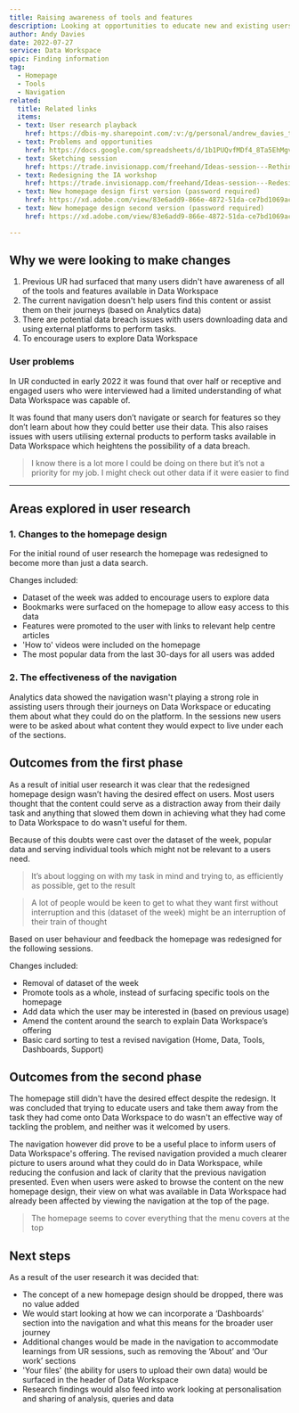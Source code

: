 ```yaml
---
title: Raising awareness of tools and features
description: Looking at opportunities to educate new and existing users about the offering available in Data Workspace.
author: Andy Davies
date: 2022-07-27
service: Data Workspace
epic: Finding information  
tag:
  - Homepage
  - Tools
  - Navigation
related:
  title: Related links
  items:
  - text: User research playback
    href: https://dbis-my.sharepoint.com/:v:/g/personal/andrew_davies_trade_gov_uk/EZDDEeNn5FxEt59iRQJp25sB8zr0V0LUj1Pd3I8UnmTYJw?e=kGd4yv
  - text: Problems and opportunities
    href: https://docs.google.com/spreadsheets/d/1b1PUQvfMDf4_8Ta5EhMgv-XaR_i3VB7f8hqEEhZjUKc/edit?usp=sharing
  - text: Sketching session
    href: https://trade.invisionapp.com/freehand/Ideas-session---Rethinking-the-DW-homepage-uU450EDXd
  - text: Redesigning the IA workshop
    href: https://trade.invisionapp.com/freehand/Ideas-session---Redesigning-the-Data-Workspace-IA-A3fV5WbhE
  - text: New homepage design first version (password required)
    href: https://xd.adobe.com/view/83e6add9-866e-4872-51da-ce7bd1069ac5-f5d7/screen/5b8d3c00-95d9-497d-b662-f6380f3ab33a?fullscreen
  - text: New homepage design second version (password required)
    href: https://xd.adobe.com/view/83e6add9-866e-4872-51da-ce7bd1069ac5-f5d7/screen/f0aa63c6-cfa4-4cb3-9a8c-62d449732446?fullscreen

---
```


## Why we were looking to make changes
1. Previous UR had surfaced that many users didn't have awareness of all of the tools and features available in Data Workspace
2. The current navigation doesn't help users find this content or assist them on their journeys (based on Analytics data)
3. There are potential data breach issues with users downloading data and using external platforms to perform tasks.
4. To encourage users to explore Data Workspace

### User problems
In UR conducted in early 2022 it was found that over half or receptive and engaged users who were interviewed had a limited understanding of what Data Workspace was capable of.

It was found that many users don’t navigate or search for features so they don’t learn about how they could better use their data. This also raises issues with users utilising external products to perform tasks available in Data Workspace which heightens the possibility of a data breach.

> I know there is a lot more I could be doing on there but it’s not a priority for my job. I might check out other data if it were easier to find

***
## Areas explored in user research
### 1. Changes to the homepage design
For the initial round of user research the homepage was redesigned to become more than just a data search.

Changes included:

* Dataset of the week was added to encourage users to explore data
* Bookmarks were surfaced on the homepage to allow easy access to this data
* Features were promoted to the user with links to relevant help centre articles
* 'How to' videos were included on the homepage
* The most popular data from the last 30-days for all users was added

### 2. The effectiveness of the navigation
Analytics data showed the navigation wasn't playing a strong role in assisting users through their journeys on Data Workspace or educating them about what they could do on the platform. In the sessions new users were to be asked about what content they would expect to live under each of the sections.


## Outcomes from the first phase
As a result of initial user research it was clear that the redesigned homepage design wasn’t having the desired effect on users. Most users thought that the content could serve as a distraction away from their daily task and anything that slowed them down in achieving what they had come to Data Workspace to do wasn't useful for them.

Because of this doubts were cast over the dataset of the week, popular data and serving individual tools which might not be relevant to a users need.

> It’s about logging on with my task in mind and trying to, as efficiently as possible, get to the result

> A lot of people would be keen to get to what they want first without interruption and this (dataset of the week) might be an interruption of their train of thought

Based on user behaviour and feedback the homepage was redesigned for the following sessions.

Changes included:

*	Removal of dataset of the week
*	Promote tools as a whole, instead of surfacing specific tools on
	the homepage
*	Add data which the user may be interested in (based on previous usage)
*	Amend the content around the search to explain Data Workspace’s offering
*	Basic card sorting to test a revised navigation (Home, Data, Tools, Dashboards, Support)

## Outcomes from the second phase
The homepage still didn't have the desired effect despite the redesign. It was concluded that trying to educate users and take them away from the task they had come onto Data Workspace to do wasn't an effective way of tackling the problem, and neither was it welcomed by users.

The navigation however did prove to be a useful place to inform users of Data Workspace's offering. The revised navigation provided a much clearer picture to users around what they could do in Data Workspace, while reducing the confusion and lack of clarity that the previous navigation presented. Even when users were asked to browse the content on the new homepage design, their view on what was available in Data Workspace had already been affected by viewing the navigation at the top of the page.

> The homepage seems to cover everything that the menu covers at the top

## Next steps
As a result of the user research it was decided that:

* The concept of a new homepage design should be dropped, there was no value added
* We would start looking at how we can incorporate a ‘Dashboards’ section into the navigation and what this means for the broader user journey
*	Additional changes would be made in the navigation to accommodate learnings from UR sessions, such as removing the ‘About’ and ‘Our work’ sections
*	'Your files' (the ability for users to upload their own data) would be surfaced in the header of Data Workspace
* Research findings would also feed into work looking at personalisation and sharing of analysis, queries and data
